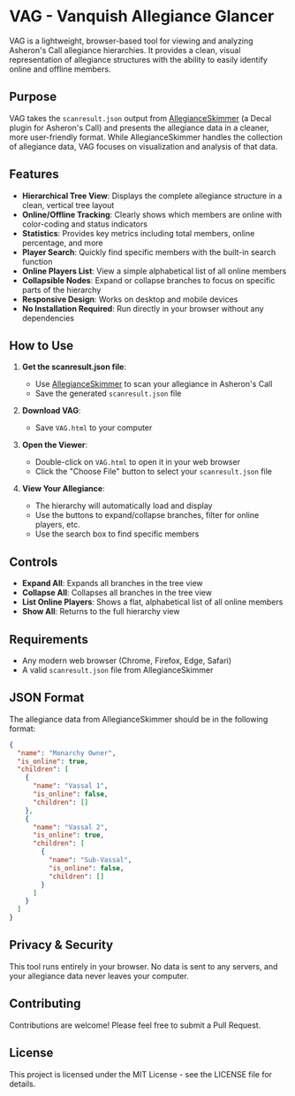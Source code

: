 # VAG - Vanquish Allegiance Glancer

VAG is a lightweight, browser-based tool for viewing and analyzing Asheron's Call allegiance hierarchies. It provides a clean, visual representation of allegiance structures with the ability to easily identify online and offline members.

## Purpose

VAG takes the `scanresult.json` output from [AllegianceSkimmer](https://github.com/amoeba/AllegianceSkimmer) (a Decal plugin for Asheron's Call) and presents the allegiance data in a cleaner, more user-friendly format. While AllegianceSkimmer handles the collection of allegiance data, VAG focuses on visualization and analysis of that data.

## Features

- **Hierarchical Tree View**: Displays the complete allegiance structure in a clean, vertical tree layout
- **Online/Offline Tracking**: Clearly shows which members are online with color-coding and status indicators
- **Statistics**: Provides key metrics including total members, online percentage, and more
- **Player Search**: Quickly find specific members with the built-in search function
- **Online Players List**: View a simple alphabetical list of all online members
- **Collapsible Nodes**: Expand or collapse branches to focus on specific parts of the hierarchy
- **Responsive Design**: Works on desktop and mobile devices
- **No Installation Required**: Run directly in your browser without any dependencies

## How to Use

1. **Get the scanresult.json file**:
   - Use [AllegianceSkimmer](https://github.com/amoeba/AllegianceSkimmer) to scan your allegiance in Asheron's Call
   - Save the generated `scanresult.json` file

2. **Download VAG**:
   - Save `VAG.html` to your computer

3. **Open the Viewer**:
   - Double-click on `VAG.html` to open it in your web browser
   - Click the "Choose File" button to select your `scanresult.json` file

4. **View Your Allegiance**:
   - The hierarchy will automatically load and display
   - Use the buttons to expand/collapse branches, filter for online players, etc.
   - Use the search box to find specific members

## Controls

- **Expand All**: Expands all branches in the tree view
- **Collapse All**: Collapses all branches in the tree view
- **List Online Players**: Shows a flat, alphabetical list of all online members
- **Show All**: Returns to the full hierarchy view

## Requirements

- Any modern web browser (Chrome, Firefox, Edge, Safari)
- A valid `scanresult.json` file from AllegianceSkimmer

## JSON Format

The allegiance data from AllegianceSkimmer should be in the following format:

```json
{
  "name": "Monarchy Owner",
  "is_online": true,
  "children": [
    {
      "name": "Vassal 1",
      "is_online": false,
      "children": []
    },
    {
      "name": "Vassal 2",
      "is_online": true,
      "children": [
        {
          "name": "Sub-Vassal",
          "is_online": false,
          "children": []
        }
      ]
    }
  ]
}
```

## Privacy & Security

This tool runs entirely in your browser. No data is sent to any servers, and your allegiance data never leaves your computer.

## Contributing

Contributions are welcome! Please feel free to submit a Pull Request.

## License

This project is licensed under the MIT License - see the LICENSE file for details. 